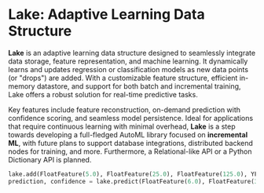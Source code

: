 # Lake: Adaptive Learning Data Structure

**Lake** is an adaptive learning data structure designed to seamlessly integrate data storage, feature representation, and machine learning. It dynamically learns and updates regression or classification models as new data points (or "drops") are added. With a customizable feature structure, efficient in-memory datastore, and support for both batch and incremental training, Lake offers a robust solution for real-time predictive tasks.

Key features include feature reconstruction, on-demand prediction with confidence scoring, and seamless model persistence. Ideal for applications that require continuous learning with minimal overhead, **Lake** is a step towards developing a full-fledged AutoML library focused on **incremental ML**, with future plans to support database integrations, distributed backend nodes for training, and more. Furthermore, a Relational-like API or a Python Dictionary API is planned.

```python
lake.add(FloatFeature(5.0), FloatFeature(25.0), FloatFeature(125.0), YFeature(129.0))  # Add data
prediction, confidence = lake.predict(FloatFeature(6.0), FloatFeature(36.0), FloatFeature(216.0))  # Predict
```